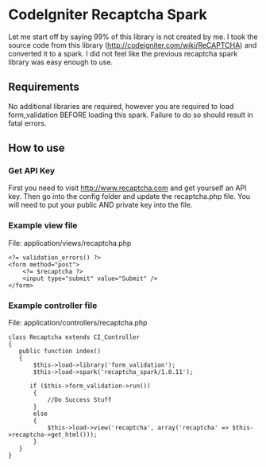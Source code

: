 # CodeIgniter Recaptcha Spark

Let me start off by saying 99% of this library is not created by me. I took the source code 
from this library (http://codeigniter.com/wiki/ReCAPTCHA) and converted it to a spark. I did
not feel like the previous recaptcha spark library was easy enough to use.

## Requirements

No additional libraries are required, however you are required to load form_validation BEFORE
loading this spark. Failure to do so should result in fatal errors.

## How to use

### Get API Key

First you need to visit http://www.recaptcha.com and get yourself an API key. Then go into the
config folder and update the recaptcha.php file. You will need to put your public AND private
key into the file.

### Example view file

File: application/views/recaptcha.php

```
<?= validation_errors() ?>
<form method="post">
    <?= $recaptcha ?>
    <input type="submit" value="Submit" />
</form>
```

### Example controller file

File: application/controllers/recaptcha.php

```
class Recaptcha extends CI_Controller
{
   public function index()
   {
       $this->load->library('form_validation');
       $this->load->spark('recaptcha_spark/1.0.11');

      if ($this->form_validation->run())
       {
           //Do Success Stuff
       }
       else
       {
           $this->load->view('recaptcha', array('recaptcha' => $this->recaptcha->get_html()));
       }
   }
}
```